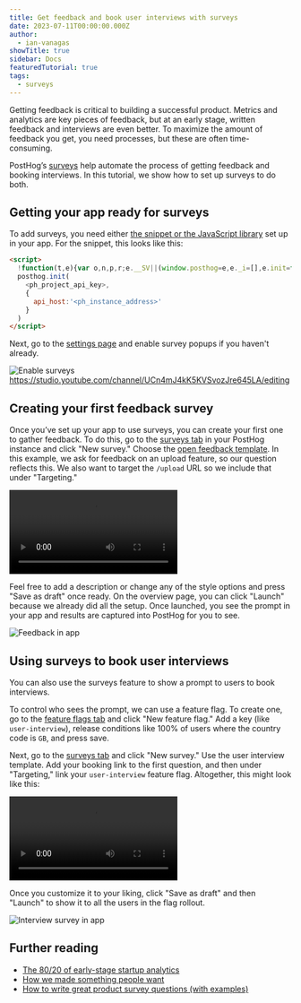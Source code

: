 ```yaml
---
title: Get feedback and book user interviews with surveys
date: 2023-07-11T00:00:00.000Z
author:
  - ian-vanagas
showTitle: true
sidebar: Docs
featuredTutorial: true
tags:
  - surveys
---
```


Getting feedback is critical to building a successful product. Metrics and analytics are key pieces of feedback, but at an early stage, written feedback and interviews are even better. To maximize the amount of feedback you get, you need processes, but these are often time-consuming.

PostHog’s [surveys](/docs/surveys/manual) help automate the process of getting feedback and booking interviews. In this tutorial, we show how to set up surveys to do both.

## Getting your app ready for surveys

To add surveys, you need either [the snippet or the JavaScript library](/docs/integrate) set up in your app. For the snippet, this looks like this:

```html
<script>
  !function(t,e){var o,n,p,r;e.__SV||(window.posthog=e,e._i=[],e.init=function(i,s,a){function g(t,e){var o=e.split(".");2==o.length&&(t=t[o[0]],e=o[1]),t[e]=function(){t.push([e].concat(Array.prototype.slice.call(arguments,0)))}}(p=t.createElement("script")).type="text/javascript",p.async=!0,p.src=s.api_host+"/static/array.js",(r=t.getElementsByTagName("script")[0]).parentNode.insertBefore(p,r);var u=e;for(void 0!==a?u=e[a]=[]:a="posthog",u.people=u.people||[],u.toString=function(t){var e="posthog";return"posthog"!==a&&(e+="."+a),t||(e+=" (stub)"),e},u.people.toString=function(){return u.toString(1)+".people (stub)"},o="capture identify alias people.set people.set_once set_config register register_once unregister opt_out_capturing has_opted_out_capturing opt_in_capturing reset isFeatureEnabled onFeatureFlags getFeatureFlag getFeatureFlagPayload reloadFeatureFlags group updateEarlyAccessFeatureEnrollment getEarlyAccessFeatures getActiveMatchingSurveys getSurveys".split(" "),n=0;n<o.length;n++)g(u,o[n]);e._i.push([i,s,a])},e.__SV=1)}(document,window.posthog||[]);
  posthog.init(
    <ph_project_api_key>,
    {
      api_host:'<ph_instance_address>'
    }
  )
</script>
```

Next, go to the [settings page](https://us.posthog.com/settings/project-surveys) and enable survey popups if you haven't already.

![Enable surveys](https://res.cloudinary.com/dmukukwp6/image/upload/v1710055416/posthog.com/contents/images/tutorials/feedback-interviews-site-apps/enable.png)https://studio.youtube.com/channel/UCn4mJ4kK5KVSvozJre645LA/editing

## Creating your first feedback survey

Once you’ve set up your app to use surveys, you can create your first one to gather feedback. To do this, go to the [surveys tab](https://app.posthog.com/surveys) in your PostHog instance and click "New survey." Choose the [open feedback template](/templates/in-app-feedback-survey). In this example, we ask for feedback on an upload feature, so our question reflects this. We also want to target the `/upload` URL so we include that under "Targeting."

![Creating the feedback survey](https://res.cloudinary.com/dmukukwp6/video/upload/v1710055416/posthog.com/contents/images/tutorials/feedback-interviews-site-apps/feedback.mp4)

Feel free to add a description or change any of the style options and press "Save as draft" once ready. On the overview page, you can click "Launch" because we already did all the setup. Once launched, you see the prompt in your app and results are captured into PostHog for you to see.

![Feedback in app](https://res.cloudinary.com/dmukukwp6/image/upload/v1710055416/posthog.com/contents/images/tutorials/feedback-interviews-site-apps/feedback-app.png)

## Using surveys to book user interviews

You can also use the surveys feature to show a prompt to users to book interviews. 

To control who sees the prompt, we can use a feature flag. To create one, go to the [feature flags tab](https://app.posthog.com/feature_flags) and click "New feature flag." Add a key (like `user-interview`), release conditions like 100% of users where the country code is `GB`, and press save.

Next, go to the [surveys tab](https://app.posthog.com/surveys) and click "New survey." Use the user interview template. Add your booking link to the first question, and then under "Targeting," link your `user-interview` feature flag. Altogether, this might look like this:

![Interview survey](https://res.cloudinary.com/dmukukwp6/video/upload/v1710055416/posthog.com/contents/images/tutorials/feedback-interviews-site-apps/interview.mp4)

Once you customize it to your liking, click "Save as draft" and then "Launch" to show it to all the users in the flag rollout.

![Interview survey in app](https://res.cloudinary.com/dmukukwp6/image/upload/v1710055416/posthog.com/contents/images/tutorials/feedback-interviews-site-apps/interview-app.png)

## Further reading

- [The 80/20 of early-stage startup analytics](/blog/early-stage-analytics)
- [How we made something people want](/blog/making-something-people-want)
- [How to write great product survey questions (with examples)](/blog/product-survey-questions)
